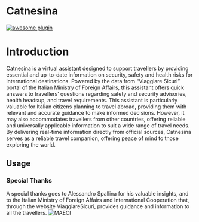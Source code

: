 # Catnesina
[![awesome plugin](https://custom-icon-badges.demolab.com/static/v1?label=&message=awesome+plugin&color=F4F4F5&style=for-the-badge&logo=cheshire_cat_black)](https://)

# Introduction
Catnesina is a virtual assistant designed to support travellers by providing essential and up-to-date information on security, safety and health risks for international destinations. 
Powered by the data from “Viaggiare Sicuri” portal of the Italian Ministry of Foreign Affairs, this assistant offers quick answers to travellers’ questions regarding safety and security advisories, health headsup, and travel requirements.
This assistant is particularly valuable for Italian citizens planning to travel abroad, providing them with relevant and accurate guidance to make informed decisions. 
However, it may also accommodates travellers from other countries, offering reliable and universally applicable information to suit a wide range of travel needs.
By delivering real-time information directly from official sources, Catnesina serves as a reliable travel companion, offering peace of mind to those exploring the world.

## Usage


### Special Thanks
A special thanks goes to Alessandro Spallina for his valuable insights, and to the Italian Ministry of Foreign Affairs and International Cooperation that, through the website ViaggiareSicuri, provides guidance and information to all the travellers. 
![MAECI](https://www.viaggiaresicuri.it/assets/images/logoFarnesina.png "MAECI")
